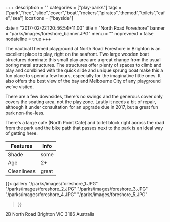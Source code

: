 +++
description = ""
categories = ["play-parks"]
tags = ["park","free","slide","cover","boat","rockers","pirates","themed","toilets","cafe","sea"]
locations = ["bayside"]

date = "2017-02-22T20:46:54+11:00"
title = "North Road Foreshore"
banner = "parks/images/foreshore_banner.JPG"
menu = ""
noprevnext = false
nodateline = true
+++

The nautical themed playground at North Road Foreshore in Brighton is an excellent place to play, right on the seafront. Two large wooden boat structures dominate this small play area are a great change from the usual boring metal structures. The structures offer plenty of spaces to climb and play and combined with the quick slide and unique sprung boat make this a fun place to spend a few hours, especially for the imaginative little ones. It also offers the best view of the bay and Melbourne City of any playground we've visited.

There are a few downsides, there's no swings and the generous cover only covers the seating area, not the play zone. Lastly it needs a bit of repair, although it under consultation for an upgrade due in 2017, but a great fun park non-the-less.

There's a large cafe (North Point Cafe) and toilet block right across the road from the park and the bike path that passes next to the park is an ideal way of getting here.

Features  | Info
  ------------- | -------------
  Shade  | some
  Age  | 2+
  Cleanliness | great
  
{{< gallery
    "/parks/images/foreshore_1.JPG"
    "/parks/images/foreshore_2.JPG"
    "/parks/images/foreshore_3.JPG"
    "/parks/images/foreshore_4.JPG"
    "/parks/images/foreshore_5.JPG"
>}}

2B North Road
Brighton VIC 3186
Australia